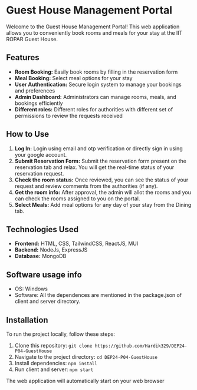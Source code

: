 
# Guest House Management Portal
Welcome to the Guest House Management Portal! This web application allows you to conveniently book rooms and meals for your stay at the IIT ROPAR Guest House.

## Features
* **Room Booking:** Easily book rooms by filling in the reservation form  
* **Meal Booking:** Select meal options for your stay
* **User Authentication:** Secure login system to manage your bookings and preferences
* **Admin Dashboard:** Administrators can manage rooms, meals, and bookings efficiently
* **Different roles:** Different roles for authorities with different set of permissions to review the requests received

  
## How to Use
1. **Log In:** Login using email and otp verification or directly sign in using your google account. 
2. **Submit Reservation Form:** Submit the reservation form present on the reservation tab and relax. You will get the real-time status of your reservation request.
3. **Check the room status:** Once reviewed, you can see the status of your request and review comments from the authorities (if any).
4. **Get the room info:** After approval, the admin will allot the rooms and you can check the rooms assigned to you on the portal.
5. **Select Meals:** Add meal options for any day of your stay from the Dining tab.

  
## Technologies Used
* **Frontend:** HTML, CSS, TailwindCSS, ReactJS, MUI
* **Backend:** NodeJs, ExpressJS
* **Database:** MongoDB

## Software usage info
* OS: Windows
* Software: All the dependences are mentioned in the package.json of client and server directory.

  
## Installation
To run the project locally, follow these steps:

1. Clone this repository: `git clone https://github.com/Hardik329/DEP24-P04-GuestHouse`
2. Navigate to the project directory: `cd DEP24-P04-GuestHouse`
3. Install dependencies: `npm install`
4. Run client and server: `npm start`

The web application will automatically start on your web browser


